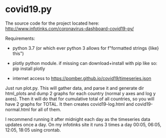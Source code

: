 # covid19.py

The source code for the project located here: http://www.infotinks.com/coronavirus-dashboard-covid19-py/

Requirements:

* python 3.7 (or which ever python 3 allows for f"formatted strings {like} this")

* plotly python module. if missing can download+install with pip like so:
pip install plotly


* internet access to https://pomber.github.io/covid19/timeseries.json


Just run plot.py. This will gather data, and parse it and generate dir html_plots and dump 2 graphs for each country (normal y axes and log y axes). Then it will do that for cumulative total of all countries, so you will have 2 graphs for TOTAL. It then creates covid19-log.html and covid19-normal.html for all of them.

I recommend running it after midnight each day as the timeseries data updates once a day. On my infotinks site it runs 3 times a day 00:05, 06:05, 12:05, 18:05 using crontab.